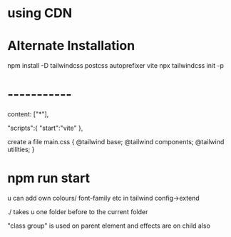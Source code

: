 # using CDN
<script src="https://cdn.tailwindcss.com"></script>

# Alternate Installation

npm install -D tailwindcss postcss autoprefixer vite<!-- -D is for Dev dependencies -->
npx tailwindcss init -p

# -----------

content: ["*"],

 <!-- entire project in tailwind.config.js -->

"scripts":{
"start":"vite"
},

<!-- In package.json -->

create a file main.css
{
    @tailwind base;
    @tailwind components;
    @tailwind utilities;
}

<!-- linking main.css -->
  <link href="/dist/main.css" rel="stylesheet">

# npm run start


u can add own colours/ font-family etc in tailwind config->extend

./ takes u one folder before to the current folder

"class group" is used on parent element and effects are on child also